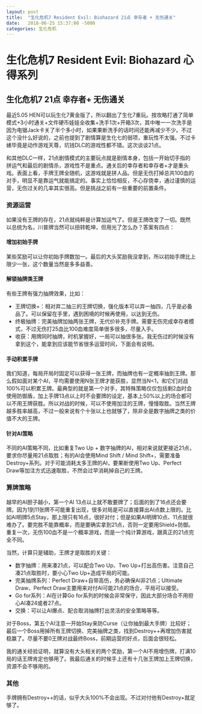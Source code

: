 ```yaml
---
layout: post
title:  "生化危机7 Resident Evil: Biohazard 21点 幸存者 + 无伤通关"
date:   2018-06-25 15:37:00 -5000
categories: 生化危机
---
```


# 生化危机7 Resident Evil: Biohazard 心得系列

## 生化危机7 21点 幸存者+ 无伤通关

最近5.05 HEN可以玩生化7黄金版了，所以翻出了生化7重玩。按攻略打通了简单模式+3小时通关+文件硬币娃娃全收集+洗手1次+开箱3次，其中唯一一次洗手是因为电锯Jack卡关了半个多小时，如果果断洗手的话时间还能再减少不少。不过这个没什么好说的，之前也提到了剧情算是生化七的弱项，重玩性不太强。不过卡婊毕竟是动作游戏天尊，坑钱DLC的游戏性都不错。这次谈谈21点。

和其他DLC一样，21点剧情模式的主要玩点就是剧情本身，包括一开始切手指的拼运气和最后的剧情杀，游戏性不是重点。通关后的幸存者和幸存者+才是重头戏。表面上看，手牌王牌全随机，这游戏就是拼人品。但是无伤打掉总共100血的对手，明显不是靠运气就能搞定的。事实上恰恰相反，不心存侥幸，通过谨慎的运营，无伤过关的几率其实很高。但是挑战之前有一些重要的前置条件。

### 资源运营

如果没有王牌的存在，21点就纯粹是计算加运气了。但是王牌改变了一切。既然以总统为名，川普牌当然可以扭转乾坤，但用光了怎么办？答案有四点：

#### 增加初始手牌

某些奖励可以让你初始手牌数加一。最后的大头奖励我没拿到，所以初始手牌比上限少一张，这个数量当然是多多益善。

#### 解锁抽牌类王牌

有些王牌有强力抽牌效果，比如：

- 王牌切换+：相对弃二抽三的王牌切换，强化版本可以弃一抽四，几乎是必备品了。可以保留在手里，遇到困境的时候再使用，以达到无伤。
- 终极抽牌：完美抽牌加抽两张王牌，无代价补充手牌。需要无伤完成幸存者模式，不过无伤打25血比100血难度简单很多很多，尽量入手。
- 收获：用牌同时抽牌，时机掌握好，一局可以抽很多张。我无伤过的时候没有拿到这个，能拿到应该能节省很多运营时间，下面会有说明。

#### 手动积累手牌

我们知道，每局开局时固定可以获得一张王牌，而抽牌也有一定概率抽到王牌。那么假如面对某个AI，平均需要使用N张王牌才能获胜，显然当N<1，和它们对战100%可以积累王牌。最典型的就是第一个对手，其特殊策略仅仅包括剩2血时会使用防御盾，加上手牌13点以上时不会要牌的设定，基本上50%以上的场合都可以不用王牌获胜。所以对战的时候，可以不使用加注的王牌，慢慢取胜。当然王牌越多胜率越高，不过一般来说有个十张以上也就够了，除非全是数字抽牌之类的价值不大的王牌。

#### 针对AI策略

不同的AI策略不同，比如重复Two Up + 数字抽牌的AI，相对来说就更接近21点，要求你尽量用21点取胜；有的AI会使用Mind Shift / Mind Shift+，需要准备Destroy+系列。对于可能消耗太多王牌的AI，要果断使用Two Up、Perfect Draw等加注方式迅速取胜，不然会过早消耗掉自己的王牌。

### 算牌策略

越早的AI胆子越小，第一个AI 13点以上就不敢要牌了；后面的到了16点还会要牌。因为1到11张牌不可能重复出现，很多对局是可以直接算出AI点数上限的。比如AI明牌5点Stay，那上限只有16点，很好对付；但是如果AI明牌10点、11点就很难办了。要完胜不能靠概率，而是要确实拿到21点，否则一定要用Shield+防御。重复一次，无伤100血不是一个概率游戏，而是一个纯计算游戏，跟真正的21点完全不同。

当然，计算只是辅助，王牌才是取胜的关键：

- 数字抽牌：用来凑21点，可以配合Two Up、Two Up+打出高伤害。注意自己凑21点取胜时，要小心Two Up+造成平局的可能。
- 完美抽牌系列：Perfect Draw+自带高伤，务必确保AI非21点；Ultimate Draw、Perfect Draw主要用来对付AI可能21点的场合，平局可以接受。
- Go for系列：AI在计算Go for系列的时候会非常保守，因此大部分场合不用担心AI凑24或者27点。
- 交换：可以让AI爆点、配合取消抽牌打出灵活的安全策略等等。

对于Boss，第五个AI注意一开始Stay来防Curse（让你抽到最大手牌）比较好；最后一个Boss用掉所有王牌切换、完美抽牌之类，找到Destroy++再增加伤害就稳赢了。尽量不要0王牌对战最终Boss，前期运营的好点，后面会很轻松。

我的通关经验证明，就算没有大头相关的两个奖励，第一个AI不用增伤牌，打满10局的话王牌肯定也够用了。我最后通关的时候手上还有十几张王牌加上王牌切换，资源不会不够用的。

### 其他

手牌拥有Destroy++的话，似乎大头100%不会出现。不过对付他有Destroy+就足够了。
